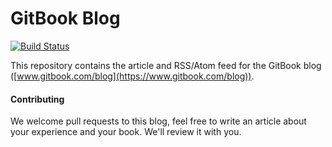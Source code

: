 GitBook Blog
====

[![Build Status](https://travis-ci.org/GitbookIO/blog.png?branch=gh-pages)](https://travis-ci.org/GitbookIO/blog)

This repository contains the article and RSS/Atom feed for the GitBook blog ([www.gitbook.com/blog](https://www.gitbook.com/blog)).

#### Contributing

We welcome pull requests to this blog, feel free to write an article about your experience and your book. We'll review it with you.
